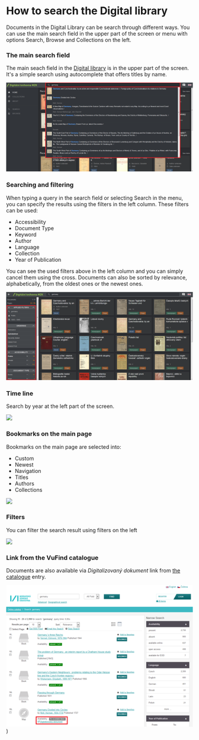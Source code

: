 # How to search the Digital library
Documents in the Digital Library can be search through different ways. You can use the main search field in the upper part of the screen or menu with options Search, Browse and Collections on the left.

### The main search field 

The main seach field in the <a class="external" href="http://kramerius.mzk.cz/" target="_blank">Digital library</a> is in the upper part of the screen. It's a simple search using autocomplete that offers titles by name.

![](/public/images/help/jakHledat/vyhledavaciradekanaseptavac_en.png)

### Searching and filtering
When typing a query in the search field or selecting Search in the menu, you can specify the results using the filters in the left column. These filters can be used:
   * Accessibility 
   * Document Type
   * Keyword
   * Author
   * Language
   * Collection
   * Year of Publication

You can see the used filters above in the left column and you can simply cancel them using the cross. Documents can also be sorted by relevance, alphabetically, from the oldest ones or the newest ones.

![](/public/images/help/jakHledat/hledaniafiltrovani_en.png)

### Time line
Search by year at the left part of the screen.

![](/images/help/jakHledat/casovaOsa.png)

### Bookmarks on the main page
Bookmarks on the main page are selected into:

* Custom
* Newest
* Navigation
* Titles
* Authors
* Collections

![](/images/help/jakHledat/zalozky.png)

### Filters
You can filter the search result using filters on the left

![](/images/help/jakHledat/filtry.png)

### Link from the VuFind catalogue
Documents are also available via *Digitalizovaný dokument* link from <a class="external" href="https://vufind.mzk.cz/?lng=en" target="_blank">the catalogue</a> entry.

![](/public/images/help/jakHledat/vufind_en.png) )

